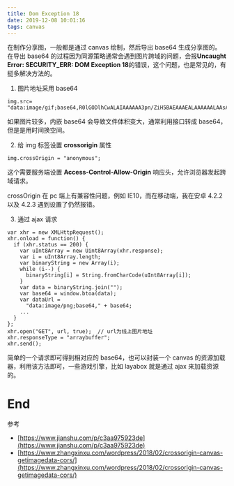 ```yaml
---
title: Dom Exception 18
date: 2019-12-08 10:01:16
tags: canvas
---
```


在制作分享图，一般都是通过 canvas 绘制，然后导出 base64 生成分享图的。在导出 base64 的过程因为同源策略通常会遇到图片跨域的问题，会报**Uncaught Error: SECURITY_ERR: DOM Exception 18**的错误，这个问题，也是常见的，有挺多解决方法的。

1. 图片地址采用 base64

```
img.src= "data:image/gif;base64,R0lGODlhCwALAIAAAAAA3pn/ZiH5BAEAAAEALAAAAAALAAsAAAIUhA+hkcuO4lmNVindo7qyrIXiGBYAOw==";
```

如果图片较多，内嵌 base64 会导致文件体积变大，通常利用接口转成 base64，但是是用时间换空间。

2. 给 img 标签设置 **crossorigin** 属性

```
img.crossOrigin = "anonymous";
```

这个需要服务端设置 **Access-Control-Allow-Origin** 响应头，允许浏览器发起跨域请求。

crossOrigin 在 pc 端上有兼容性问题，例如 IE10，而在移动端，我在安卓 4.2.2 以及 4.2.3 遇到设置了仍然报错。

3. 通过 ajax 请求

```
var xhr = new XMLHttpRequest();
xhr.onload = function() {
  if (xhr.status == 200) {
    var uInt8Array = new Uint8Array(xhr.response);
    var i = uInt8Array.length;
    var binaryString = new Array(i);
    while (i--) {
      binaryString[i] = String.fromCharCode(uInt8Array[i]);
    }
    var data = binaryString.join("");
    var base64 = window.btoa(data);
    var dataUrl =
      "data:image/png;base64," + base64;
    ...
  }
};
xhr.open("GET", url, true);  // url为线上图片地址
xhr.responseType = "arraybuffer";
xhr.send();
```

简单的一个请求即可得到相对应的 base64，也可以封装一个 canvas 的资源加载器，利用该方法即可，一些游戏引擎，比如 layabox 就是通过 ajax 来加载资源的。

# End

参考

- [https://www.jianshu.com/p/c3aa975923de](https://www.jianshu.com/p/c3aa975923de)
- [https://www.zhangxinxu.com/wordpress/2018/02/crossorigin-canvas-getimagedata-cors/](https://www.zhangxinxu.com/wordpress/2018/02/crossorigin-canvas-getimagedata-cors/)
